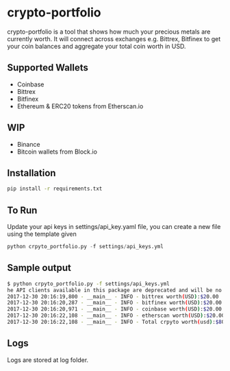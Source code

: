 # crypto-portfolio

crypto-portfolio is a tool that shows how much your precious metals are currently worth. It will connect across exchanges e.g. Bittrex, Bitfinex to get your coin balances and aggregate your total coin worth in USD. 

## Supported Wallets
* Coinbase
* Bittrex
* Bitfinex
* Ethereum & ERC20 tokens from Etherscan.io

## WIP
* Binance
* Bitcoin wallets from Block.io

## Installation
```bash
pip install -r requirements.txt
```

## To Run
Update your api keys in settings/api_key.yaml file, you can create a new file using the template given
```python
python crpyto_portfolio.py -f settings/api_keys.yml
```

## Sample output
```bash
$ python crpyto_portfolio.py -f settings/api_keys.yml
he API clients available in this package are deprecated and will be no longer available in their current form starting with version 2.0!
2017-12-30 20:16:19,800 - __main__ - INFO - bittrex worth(USD):$20.00
2017-12-30 20:16:20,287 - __main__ - INFO - bitfinex worth(USD):$20.00
2017-12-30 20:16:20,971 - __main__ - INFO - coinbase worth(USD):$20.00
2017-12-30 20:16:22,108 - __main__ - INFO - etherscan worth(USD):$20.00
2017-12-30 20:16:22,108 - __main__ - INFO - Total crpyto worth(usd):$80.00
```
## Logs
Logs are stored at log folder.
